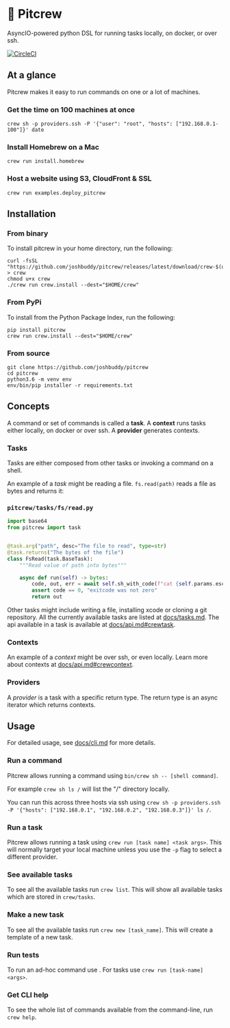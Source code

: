 # 🔧 Pitcrew

AsyncIO-powered python DSL for running tasks locally, on docker, or over ssh.

[![CircleCI](https://circleci.com/gh/joshbuddy/pitcrew.svg?style=svg)](https://circleci.com/gh/joshbuddy/pitcrew)

## At a glance

Pitcrew makes it easy to run commands on one or a lot of machines.

### Get the time on 100 machines at once

`crew sh -p providers.ssh -P '{"user": "root", "hosts": ["192.168.0.1-100"]}' date`

### Install Homebrew on a Mac

`crew run install.homebrew`

### Host a website using S3, CloudFront & SSL

`crew run examples.deploy_pitcrew`

## Installation

### From binary

To install pitcrew in your home directory, run the following:

```
curl -fsSL "https://github.com/joshbuddy/pitcrew/releases/latest/download/crew-$(uname)" > crew
chmod u+x crew
./crew run crew.install --dest="$HOME/crew"
```

### From PyPi

To install from the Python Package Index, run the following:

```
pip install pitcrew
crew run crew.install --dest="$HOME/crew"
```

### From source

```
git clone https://github.com/joshbuddy/pitcrew
cd pitcrew
python3.6 -m venv env
env/bin/pip installer -r requirements.txt
```

## Concepts

A command or set of commands is called a **task**. A **context** runs tasks either locally, on docker or over ssh.
A **provider** generates contexts.

### Tasks

Tasks are either composed from other tasks or invoking a command on a shell.

An example of a *task* might be reading a file. `fs.read(path)` reads a file as bytes and returns it:

### `pitcrew/tasks/fs/read.py`

```python
import base64
from pitcrew import task


@task.arg("path", desc="The file to read", type=str)
@task.returns("The bytes of the file")
class FsRead(task.BaseTask):
    """Read value of path into bytes"""

    async def run(self) -> bytes:
        code, out, err = await self.sh_with_code(f"cat {self.params.esc_path}")
        assert code == 0, "exitcode was not zero"
        return out

```

Other tasks might include writing a file, installing xcode or cloning a git repository. All the currently available
tasks are listed at [docs/tasks.md](docs/tasks.md). The api available in a task is available at [docs/api.md#crewtask](docs/api.md#crewtask).

### Contexts

An example of a *context* might be over ssh, or even locally. Learn more about contexts at [docs/api.md#crewcontext](docs/api.md#crewcontext).

### Providers

A *provider* is a task with a specific return type. The return type is an async iterator which returns contexts.

## Usage

For detailed usage, see [docs/cli.md](docs/cli.md) for more details.

### Run a command

Pitcrew allows running a command using `bin/crew sh -- [shell command]`.

For example `crew sh ls /` will list the "/" directory locally.

You can run this across three hosts via ssh using `crew sh -p providers.ssh -P '{"hosts": ["192.168.0.1", "192.168.0.2", "192.168.0.3"]}' ls /`.

### Run a task

Pitcrew allows running a task using `crew run [task name] <task args>`. This will normally target your local machine unless you use the `-p` flag to select a different provider.

### See available tasks

To see all the available tasks run `crew list`. This will show all available tasks which are stored in `crew/tasks`.

### Make a new task

To see all the available tasks run `crew new [task_name]`. This will create a template of a new task.

### Run tests

To run an ad-hoc command use . For tasks use `crew run [task-name] <args>`.

### Get CLI help

To see the whole list of commands available from the command-line, run `crew help`.
